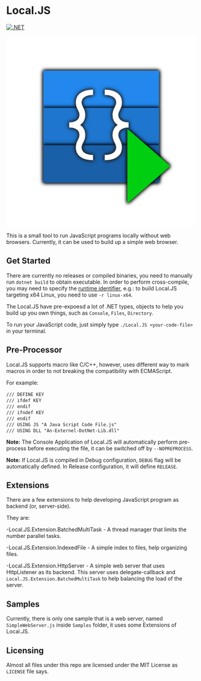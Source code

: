 # Local.JS

[![.NET](https://github.com/creeperlv/Local.JS/actions/workflows/dotnet.yml/badge.svg)](https://github.com/creeperlv/Local.JS/actions/workflows/dotnet.yml)

![Logo of Local.JS](/Icon.png)

This is a small tool to run JavaScript programs locally without web browsers. Currently, it can be used to build up a simple web browser.

## Get Started

There are currently no releases or compiled binaries, you need to manually run `dotnet build` to obtain executable. In order to perform cross-compile, you may need to specify the [runtime identifier](https://docs.microsoft.com/en-us/dotnet/core/rid-catalog), e.g.: to build Local.JS targeting x64 Linux, you need to use `-r linux-x64`.

The Local.JS have pre-expoesd a lot of .NET types, objects to help you build up you own things, such as `Console`, `Files`, `Directory`.

To run your JavaScript code, just simply type `./Local.JS <your-code-file>` in your terminal.

## Pre-Processor

Local.JS supports macro like C/C++, however, uses different way to mark macros in order to not breaking the compatibility with ECMAScript.

For example:
```
/// DEFINE KEY
/// ifdef KEY
/// endif
/// ifndef KEY
/// endif
/// USING JS "A Java Script Code File.js"
/// USING DLL "An-Externel-DotNet-Lib.dll"
```

**Note:** The Console Application of Local.JS will automatically perform pre-process before executing the file, it can be switched off by `--NOPREPROCESS`.

**Note:** If Local.JS is compiled in Debug configuration, `DEBUG` flag will be automatically defined. In Release configuration, it will define `RELEASE`.

## Extensions

There are a few extensions to help developing JavaScript program as backend (or, server-side).

They are:

-Local.JS.Extension.BatchedMultiTask - A thread manager that limits the number parallel tasks.

-Local.JS.Extension.IndexedFile - A simple index to files, help organizing files.

-Local.JS.Extension.HttpServer - A simple web server that uses HttpListener as its backend. This server uses delegate-callback and `Local.JS.Extension.BatchedMultiTask` to help balancing the load of the server.

## Samples

Currently, there is only one sample that is a web server, named `SimpleWebServer.js` inside `Samples` folder, it uses some Extensions of Local.JS.

## Licensing

Almost all files under this repo are licensed under the MIT License as `LICENSE` file says.
